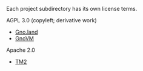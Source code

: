 Each project subdirectory has its own license terms.

AGPL 3.0 (copyleft; derivative work)
- [Gno.land](gno.land/LICENSE.md)
- [GnoVM](gnovm/LICENSE.md)

Apache 2.0
- [TM2](tm2/LICENSE.md)
